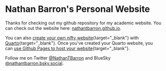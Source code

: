 # Nathan Barron's Personal Website

Thanks for checking out my github repository for my academic website. You can check out the website here: [nathantbarron.github.io](https://nathantbarron.github.io).

You can also [create your own nifty website](https://quarto.org/docs/websites/){target="_blank"} with [Quarto](https://quarto.org/){target="_blank"}. Once you've created your Quarto website, you can [use Github Pages to host your website](https://docs.github.com/en/pages/quickstart){target="_blank"}.

Follow me on Twitter [\@NathanTBarron](https://twitter.com/nathantbarron) and BlueSky [\@nathantbarron.bsky.social](https://bsky.app/profile/nathantbarron.bsky.social).
